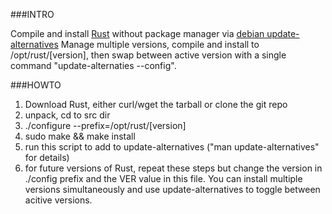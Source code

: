 ###INTRO

Compile and install [Rust][1] without package manager via [debian update-alternatives][3]
Manage multiple versions, compile and install to /opt/rust/[version], then swap
between active version with a single command "update-alternaties --config".

###HOWTO

1.  Download Rust, either curl/wget the tarball or clone the git repo
2.  unpack, cd to src dir
3.  ./configure --prefix=/opt/rust/[version]
4.  sudo make && make install
5.  run this script to add to update-alternatives ("man update-alternatives" 
    for details) 
6.  for future versions of Rust, repeat these steps but change the version in 
    ./config prefix and the VER value in this file.  You can install multiple
    versions simultaneously and use update-alternatives to toggle between acitive
    versions.


[1]:http://www.rust-lang.org/
[2]:http://github.com/mozilla/rust
[3]:http://wiki.debian.org/DebianAlternatives
